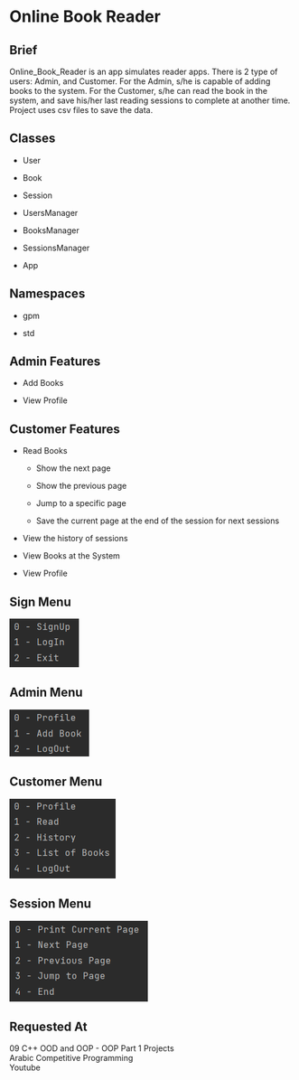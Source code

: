 # Online Book Reader

## Brief

Online_Book_Reader is an app simulates reader apps. There is 2 type of users:
Admin, and Customer. For the Admin, s/he is capable of adding books to the system. 
For the Customer, s/he can read the book in the system, and save his/her last 
reading sessions to complete at another time. Project uses csv files to save the data.

## Classes

  - User

  - Book

  - Session

  - UsersManager

  - BooksManager

  - SessionsManager

  - App

## Namespaces

  - gpm

  - std

## Admin Features

  - Add Books
    
  - View Profile

## Customer Features

  - Read Books

    - Show the next page
        
    - Show the previous page
        
    - Jump to a specific page
        
    - Save the current page at the end of the session for next sessions

  - View the history of sessions

  - View Books at the System

  - View Profile

## Sign Menu

![Sign Menu](Images/0.png)

## Admin Menu

![Admin Menu](Images/1.png)

## Customer Menu

![Customer Menu](Images/2.png)

## Session Menu

![Session Menu](Images/3.png)

## Requested At

09 C++ OOD and OOP - OOP Part 1 Projects\
Arabic Competitive Programming\
Youtube
